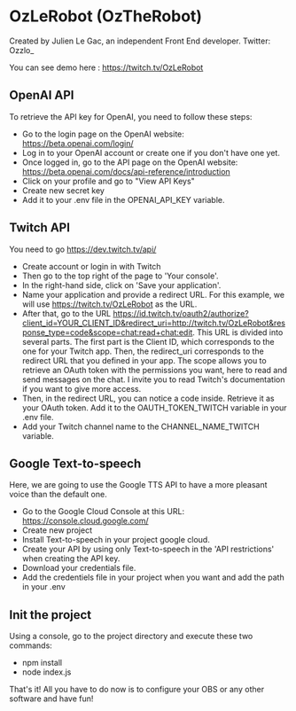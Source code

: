 # OzLeRobot (OzTheRobot)

Created by Julien Le Gac, an independent Front End developer.
Twitter: Ozzlo_

You can see demo here : https://twitch.tv/OzLeRobot

## OpenAI API

To retrieve the API key for OpenAI, you need to follow these steps:

* Go to the login page on the OpenAI website: https://beta.openai.com/login/
* Log in to your OpenAI account or create one if you don't have one yet.
* Once logged in, go to the API page on the OpenAI website: https://beta.openai.com/docs/api-reference/introduction
* Click on your profile and go to "View API Keys"
* Create new secret key
* Add it to your .env file in the OPENAI_API_KEY variable.

## Twitch API

You need to go https://dev.twitch.tv/api/

* Create account or login in with Twitch
* Then go to the top right of the page to 'Your console'.
* In the right-hand side, click on 'Save your application'.
* Name your application and provide a redirect URL. For this example, we will use https://twitch.tv/OzLeRobot as the URL.
* After that, go to the URL https://id.twitch.tv/oauth2/authorize?client_id=YOUR_CLIENT_ID&redirect_uri=http://twitch.tv/OzLeRobot&response_type=code&scope=chat:read+chat:edit. This URL is divided into several parts. The first part is the Client ID, which corresponds to the one for your Twitch app. Then, the redirect_uri corresponds to the redirect URL that you defined in your app. The scope allows you to retrieve an OAuth token with the permissions you want, here to read and send messages on the chat. I invite you to read Twitch's documentation if you want to give more access.
* Then, in the redirect URL, you can notice a code inside. Retrieve it as your OAuth token. Add it to the OAUTH_TOKEN_TWITCH variable in your .env file.
* Add your Twitch channel name to the CHANNEL_NAME_TWITCH variable.

## Google Text-to-speech

Here, we are going to use the Google TTS API to have a more pleasant voice than the default one.

* Go to the Google Cloud Console at this URL: https://console.cloud.google.com/
* Create new project
* Install Text-to-speech in your project google cloud.
* Create your API by using only Text-to-speech in the 'API restrictions' when creating the API key.
* Download your credentials file.
* Add the credentiels file in your project when you want and add the path in your .env

## Init the project

Using a console, go to the project directory and execute these two commands:

* npm install
* node index.js

That's it! All you have to do now is to configure your OBS or any other software and have fun!